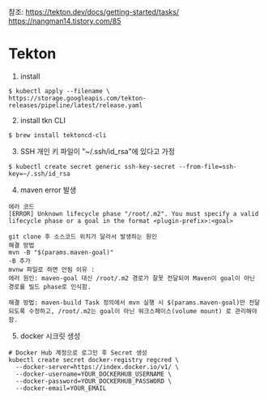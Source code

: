 참조: 
https://tekton.dev/docs/getting-started/tasks/
https://nangman14.tistory.com/85



# Tekton 
1. install 
```
$ kubectl apply --filename \
https://storage.googleapis.com/tekton-releases/pipeline/latest/release.yaml
```

2. install tkn CLI
```
$ brew install tektoncd-cli
```

3. SSH 개인 키 파일이 "~/.ssh/id_rsa"에 있다고 가정
```
$ kubectl create secret generic ssh-key-secret --from-file=ssh-key=~/.ssh/id_rsa
```

4. maven error 발생 
```
에러 코드 
[ERROR] Unknown lifecycle phase "/root/.m2". You must specify a valid lifecycle phase or a goal in the format <plugin-prefix>:<goal>
```
```
git clone 후 소스코드 위치가 달라서 발생하는 원인 
해결 방법 
mvn -B "$(params.maven-goal)"
-B 추가 
mvnw 파일로 하면 안됨 이유 : 
에러 원인: maven-goal 대신 /root/.m2 경로가 잘못 전달되어 Maven이 goal이 아닌 경로를 빌드 phase로 인식함.

해결 방법: maven-build Task 정의에서 mvn 실행 시 $(params.maven-goal)만 전달되도록 수정하고, /root/.m2는 goal이 아닌 워크스페이스(volume mount) 로 관리해야 함.
```


5. docker 시크릿 생성 
```
# Docker Hub 계정으로 로그인 후 Secret 생성
kubectl create secret docker-registry regcred \
  --docker-server=https://index.docker.io/v1/ \
  --docker-username=YOUR_DOCKERHUB_USERNAME \
  --docker-password=YOUR_DOCKERHUB_PASSWORD \
  --docker-email=YOUR_EMAIL
  ```